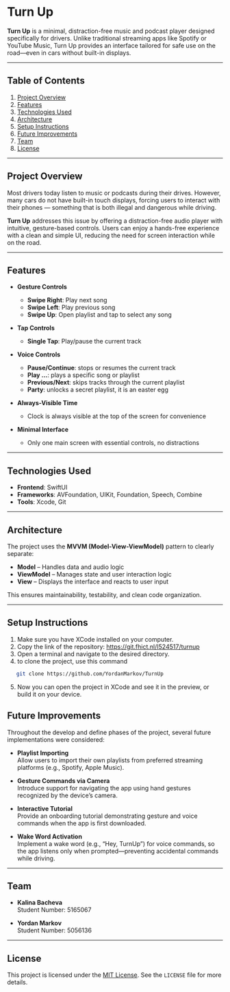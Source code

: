 # Turn Up

**Turn Up** is a minimal, distraction-free music and podcast player designed specifically for drivers. Unlike traditional streaming apps like Spotify or YouTube Music, Turn Up provides an interface tailored for safe use on the road—even in cars without built-in displays.

---

## Table of Contents

1. [Project Overview](#project-overview)
2. [Features](#features)
3. [Technologies Used](#technologies-used)
4. [Architecture](#architecture)
5. [Setup Instructions](#setup-instructions)
6. [Future Improvements](#future-improvements)
7. [Team](#team)
8. [License](#license)

---

## Project Overview

Most drivers today listen to music or podcasts during their drives. However, many cars do not have built-in touch displays, forcing users to interact with their phones — something that is both illegal and dangerous while driving.

**Turn Up** addresses this issue by offering a distraction-free audio player with intuitive, gesture-based controls. Users can enjoy a hands-free experience with a clean and simple UI, reducing the need for screen interaction while on the road.

---

## Features

- **Gesture Controls**
  - **Swipe Right**: Play next song  
  - **Swipe Left**: Play previous song  
  - **Swipe Up**: Open playlist and tap to select any song  

- **Tap Controls**
  - **Single Tap**: Play/pause the current track

- **Voice Controls**
  - **Pause/Continue**: stops or resumes the current track
  - **Play ...**: plays a specific song or playlist
  - **Previous/Next**: skips tracks through the current playlist
  - **Party**: unlocks a secret playlist, it is an easter egg

- **Always-Visible Time**
  - Clock is always visible at the top of the screen for convenience  

- **Minimal Interface**
  - Only one main screen with essential controls, no distractions  

---

## Technologies Used

- **Frontend**: SwiftUI
- **Frameworks**: AVFoundation, UIKit, Foundation, Speech, Combine
- **Tools**: Xcode, Git  

---

## Architecture

The project uses the **MVVM (Model-View-ViewModel)** pattern to clearly separate:

- **Model** – Handles data and audio logic  
- **ViewModel** – Manages state and user interaction logic  
- **View** – Displays the interface and reacts to user input  

This ensures maintainability, testability, and clean code organization.

---

## Setup Instructions

1. Make sure you have XCode installed on your computer.
2. Copy the link of the repository:
https://git.fhict.nl/I524517/turnup
3. Open a terminal and navigate to the desired directory.
4. to clone the project, use this command 
```bash
   git clone https://github.com/YordanMarkov/TurnUp
   ```
5. Now you can open the project in XCode and see it in the preview, or build it on your device.

## Future Improvements

Throughout the develop and define phases of the project, several future implementations were considered:

- **Playlist Importing**  
  Allow users to import their own playlists from preferred streaming platforms (e.g., Spotify, Apple Music).

- **Gesture Commands via Camera**  
  Introduce support for navigating the app using hand gestures recognized by the device’s camera.

- **Interactive Tutorial**  
  Provide an onboarding tutorial demonstrating gesture and voice commands when the app is first downloaded.

- **Wake Word Activation**  
  Implement a wake word (e.g., “Hey, TurnUp”) for voice commands, so the app listens only when prompted—preventing accidental commands while driving.

---

## Team

- **Kalina Bacheva**  
  Student Number: 5165067

- **Yordan Markov**  
  Student Number: 5056136

---

## License

This project is licensed under the [MIT License](LICENSE). See the `LICENSE` file for more details.
